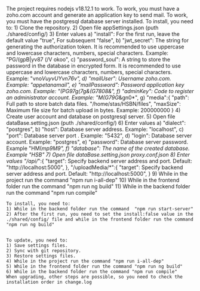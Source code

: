 The project requires nodejs v18.12.1 to work.
To work, you must have a zoho.com account and generate an application key to send mail.
To work, you must have the postgresql database server installed.
To install, you need to:
    1) Clone the repository.
    2) Open file appSettings.json (puth ./shared/config/)
    3) Enter values
        a) "install": For the first run, leave the default value "true", For subsequent "false",
        b) "jwt_secret": The string for generating the authorization token. It is recommended to use uppercase and lowercase characters, numbers, special characters. Example: "PG/(gpB|yv87 (/V okoo",
        c) "password_soul": A string to store the password in the database in encrypted form. It is recommended to use uppercase and lowercase characters, numbers, special characters. Example: "vno*VuyvUYvn76v",
        d) "mailUser": Username zoho.com. Example: "appetanamail",
        e) "mailPassword": Password application key zoho.com. Example: "(PG97g(7g&(G7808&",
        f) "adminKey": Code to register an administrator account. Example: "M(G79G*&gn0*",
        g) "media":{
            "path": Full path to store batch data files. "/home/stas/HSBN/files",
            "maxSize": Maximum file size for batch upload in bytes. Example: 200000000
            }
    4) Create user account and database on postgresql server.
    5) Open file dataBase.setting.json (puth ./shared/config/)
    6) Enter values
        a) "dialect": "postgres",
        b) "host": Database server address. Example: "localhost",
        c) "port": Database server port . Example: "5432",
        d) "login": Database server account. Example: "postgres",
        e) "password": Database server password. Example "HM(*mp9M9",
        f) "database": The name of the created database. Example "HSB"
    7) Open file dataBase.setting.json proxy.conf.json
    8) Enter values
    "/api/*":{
        "target": Specify backend server address and port. Default: "http://localhost:5000",
    },
    "/uploadMedia/*":{
        "target": Specify backend server address and port. Default: "http://localhost:5000",
    }
    9) While in the project run the command "npm run i-all-dep"
    10) While in the frontend folder run the command "npm run ng build"
    11) While in the backend folder run the command "npm run compile"


    To install, you need to:
    1) While in the backend folder run the command  "npm run start-server"
    2) After the first run, you need to set the install:false value in the ./shared/config/ file and while in the frontend folder run the command "npm run ng build"


    To update, you need to:
    1) Save settings files.
    2) Sync with git repository.
    3) Restore settings files.
    4) While in the project run the command "npm run i-all-dep"
    5) While in the frontend folder run the command "npm run ng build"
    6) While in the backend folder run the command "npm run compile"
    When upgrading, other steps are possible, so you need to check the installation order in change.log



